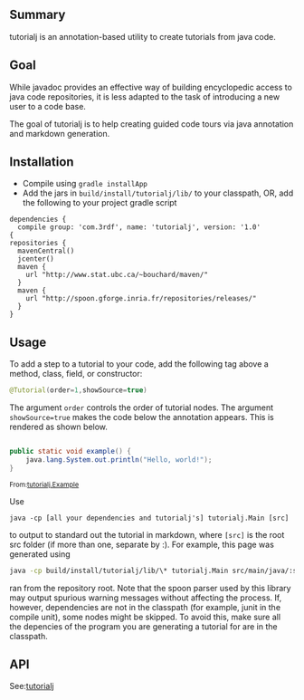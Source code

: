 Summary
-------

tutorialj is an annotation-based utility to create tutorials from java code.

Goal
----

While javadoc provides an effective way of building encyclopedic access to 
java code repositories, it is less adapted to the task of introducing a new user to a 
code base.

The goal of tutorialj is to help creating guided code tours via
java annotation and markdown generation. 

Installation
------------

- Compile using ``gradle installApp``
- Add the jars in  ``build/install/tutorialj/lib/`` to your classpath, OR, add
the following to your project gradle script 
```
dependencies {
  compile group: 'com.3rdf', name: 'tutorialj', version: '1.0'
{
repositories {
  mavenCentral()
  jcenter()
  maven {
    url "http://www.stat.ubc.ca/~bouchard/maven/"
  }
  maven {
    url "http://spoon.gforge.inria.fr/repositories/releases/"
  }
}
```




Usage
-----

To add a step to a tutorial to your code, add the following tag above a 
method, class, field, or constructor:
```java
@Tutorial(order=1,showSource=true)
```

The argument ``order`` controls the order of tutorial nodes. The argument 
``showSource=true`` makes the code below the annotation 
appears. This is rendered as shown below.


```java

public static void example() {
    java.lang.System.out.println("Hello, world!");
}
```
<sub>From:[tutorialj.Example](src/main/java//tutorialj/Example.java)</sub>

Use 
```
java -cp [all your dependencies and tutorialj's] tutorialj.Main [src]
``` 
to output to standard out the tutorial in markdown,
where ``[src]`` is the root src folder (if more than one, separate by :). For example, this page was 
generated using
```bash
java -cp build/install/tutorialj/lib/\* tutorialj.Main src/main/java/:src/test/java/ > README.md 
```
ran from the repository root. Note that the spoon parser used by this 
library may output spurious warning messages without affecting the 
process. If, however, dependencies are not in the classpath (for example,
junit in the compile unit), some nodes might be skipped. To avoid this,
make sure all the depencies of the program you are generating a tutorial
for are in the classpath.



API
---


See:[tutorialj](src/main/java//tutorialj.java)

